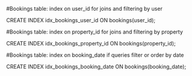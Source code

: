 #Bookings table: index on user_id for joins and filtering by user

   CREATE INDEX idx_bookings_user_id ON bookings(user_id);

#Bookings table: index on property_id for joins and filtering by property

  CREATE INDEX idx_bookings_property_id ON bookings(property_id);

#Bookings table: index on booking_date if queries filter or order by date

  CREATE INDEX idx_bookings_booking_date ON bookings(booking_date);
